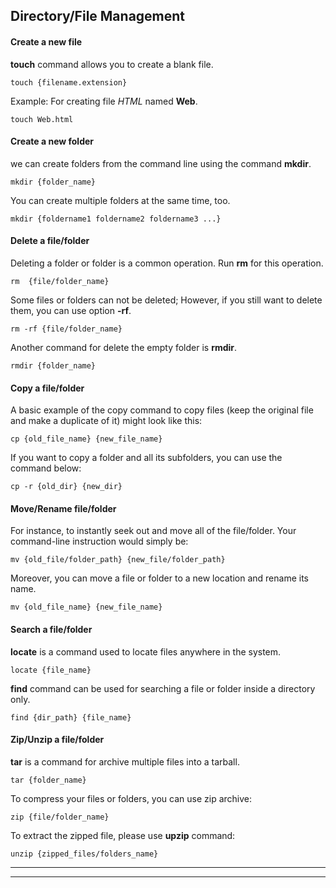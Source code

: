 ## Directory/File Management
#### Create a new file
**touch** command allows you to create a blank file.
```
touch {filename.extension}
```
Example: For creating file *HTML* named **Web**.
```
touch Web.html
```
#### Create a new folder
we can create folders from the command line using the command **mkdir**.
 
```
mkdir {folder_name}
```
You can create multiple folders at the same time, too.
```
mkdir {foldername1 foldername2 foldername3 ...}
```
#### Delete a file/folder
Deleting a folder or folder is a common operation. Run **rm** for this operation.
```
rm  {file/folder_name}
```
Some files or folders can not be deleted; However, if you still want to delete them, you can use option **-rf**.
 
````
rm -rf {file/folder_name}
````
Another command for delete the empty folder is **rmdir**.
```
rmdir {folder_name}
```
#### Copy a file/folder
A basic example of the copy command to copy files (keep the original file and make a duplicate of it) might look like this:
````
cp {old_file_name} {new_file_name}
````
If you want to copy a folder and all its subfolders, you can use the command below:
```
cp -r {old_dir} {new_dir}
```
#### Move/Rename file/folder
For instance, to instantly seek out and move all of the file/folder. Your command-line instruction would simply be:
```
mv {old_file/folder_path} {new_file/folder_path}
```
Moreover, you can move a file or folder to a new location and rename its name.
```
mv {old_file_name} {new_file_name}
```
#### Search a file/folder
**locate** is a command used to locate files anywhere in the system.
 
```
locate {file_name}
```
 
**find** command can be used for searching a file or folder inside a directory only.
````
find {dir_path} {file_name}
````
#### Zip/Unzip a file/folder
**tar** is a command for archive multiple files into a tarball.
```
tar {folder_name}
```
To compress your files or folders, you can use zip archive:
```
zip {file/folder_name}
```
To extract the zipped file, please use **upzip** command:
```
unzip {zipped_files/folders_name}
```
 
----
----
